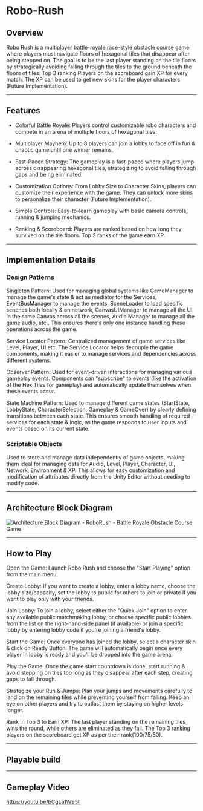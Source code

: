 # Robo-Rush

## Overview
Robo Rush is a multiplayer battle-royale race-style obstacle course game where players must navigate floors of hexagonal tiles that disappear after being stepped on. The goal is to be the last player standing on the tile floors by strategically avoiding falling through the tiles to the ground beneath the floors of tiles. Top 3 ranking Players on the scoreboard gain XP for every match. The XP can be used to get new skins for the player characters (Future Implementation).

---

## Features

- Colorful Battle Royale: Players control customizable robo characters and compete in an arena of multiple floors of hexagonal tiles.

- Multiplayer Mayhem: Up to 8 players can join a lobby to face off in fun & chaotic game until one winner remains.

- Fast-Paced Strategy: The gameplay is a fast-paced where players jump across disappearing hexagonal tiles, strategizing to avoid falling through gaps and being eliminated.

- Customization Options: From Lobby Size to Character Skins, players can customize their experience with the game. They can unlock more skins to personalize their character (Future Implementation).

- Simple Controls: Easy-to-learn gameplay with basic camera controls, running & jumping mechanics.
  
- Ranking & Scoreboard: Players are ranked based on how long they survived on the tile floors. Top 3 ranks of the game earn XP.
  
---

## Implementation Details

### Design Patterns

Singleton Pattern: Used for managing global systems like GameManager to manage the game's state & act as mediator for the Services, EventBusManager to manage the events, SceneLoader to load specific scnenes both locally & on network, CanvasUIManager to manage all the UI in the same Canvas across all the scenes, Audio Manager to manage all the game audio, etc.. This ensures there's only one instance handling these operations across the game.

Service Locator Pattern: Centralized management of game services like Level, Player, UI etc. The Service Locator helps decouple the game components, making it easier to manage services and dependencies across different systems.

Observer Pattern: Used for event-driven interactions for managing various gameplay events. Components can "subscribe" to events (like the activation of the Hex Tiles for gameplay) and automatically update themselves when these events occur.

State Machine Pattern: Used to manage different game states (StartState, LobbyState, CharacterSelection, Gameplay & GameOver) by clearly defining transitions between each state. This ensures smooth handling of required services for each state & logic, as the game responds to user inputs and events based on its current state.

### Scriptable Objects

Used to store and manage data independently of game objects, making them ideal for managing data for Audio, Level, Player, Character, UI, Network, Environment & XP. This allows for easy customization and modification of attributes directly from the Unity Editor without needing to modify code.

---

## Architecture Block Diagram

![Architecture Block Diagram -  RoboRush - Battle Royale Obstacle Course Game](https://github.com/user-attachments/assets/86f7fbc4-1013-4131-914f-56deb0878f89)

---

## How to Play

Open the Game: Launch Robo Rush and choose the "Start Playing" option from the main menu.

Create Lobby: If you want to create a lobby, enter a lobby name, choose the lobby size/capacity, set the lobby to public for others to join or private if you want to play only with your friends.

Join Lobby: To join a lobby, select either the "Quick Join" option to enter any available public matchmaking lobby, or choose specific public lobbies from the list on the right-hand-side panel (if available) or join a specific lobby by entering lobby code if you're joining a friend's lobby.

Start the Game: Once everyone has joined the lobby, select a character skin & click on Ready Button. The game will automatically begin once every player in lobby is ready and you'll be dropped into the game arena.

Play the Game: Once the game start countdown is done, start running & avoid stepping on tiles too long as they disappear after each step, creating gaps to fall through. 

Strategize your Run & Jumps: Plan your jumps and movements carefully to land on the remaining tiles while preventing yourself from falling. Keep an eye on other players and try to outlast them by staying on higher levels longer.

Rank in Top 3 to Earn XP: The last player standing on the remaining tiles wins the round, while others are eliminated as they fall. The Top 3 ranking players on the scoreboard get XP as per their rank(100/75/50).

---

## Playable build

---

## Gameplay Video

https://youtu.be/bCgLa1W95lI

